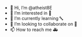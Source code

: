 - 👋 Hi, I’m @atheist8E
- 👀 I’m interested in 🍪
- 🌱 I’m currently learning 🔤
- 💞️ I’m looking to collaborate on 👶
- 📫 How to reach me 🚑

<!---
atheist8E/atheist8E is a ✨ special ✨ repository because its `README.md` (this file) appears on your GitHub profile.
You can click the Preview link to take a look at your changes.
--->
